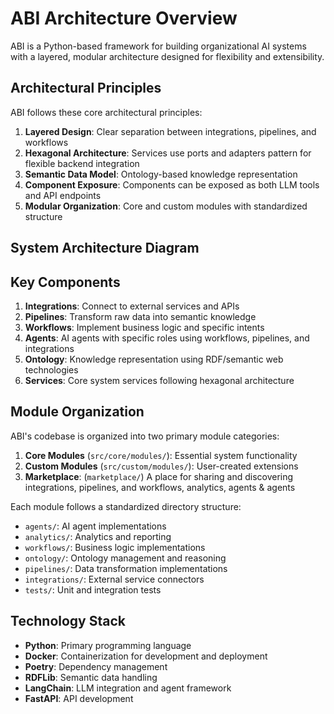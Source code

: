 # ABI Architecture Overview

ABI is a Python-based framework for building organizational AI systems with a layered, modular architecture designed for flexibility and extensibility.

## Architectural Principles

ABI follows these core architectural principles:

1. **Layered Design**: Clear separation between integrations, pipelines, and workflows
2. **Hexagonal Architecture**: Services use ports and adapters pattern for flexible backend integration
3. **Semantic Data Model**: Ontology-based knowledge representation
4. **Component Exposure**: Components can be exposed as both LLM tools and API endpoints
5. **Modular Organization**: Core and custom modules with standardized structure

## System Architecture Diagram

## Key Components

1. **Integrations**: Connect to external services and APIs
2. **Pipelines**: Transform raw data into semantic knowledge
3. **Workflows**: Implement business logic and specific intents
4. **Agents**: AI agents with specific roles using workflows, pipelines, and integrations
5. **Ontology**: Knowledge representation using RDF/semantic web technologies
6. **Services**: Core system services following hexagonal architecture

## Module Organization

ABI's codebase is organized into two primary module categories:

1. **Core Modules** (`src/core/modules/`): Essential system functionality
2. **Custom Modules** (`src/custom/modules/`): User-created extensions
3. **Marketplace**: (`marketplace/`) A place for sharing and discovering integrations, pipelines, and workflows, analytics, agents & agents

Each module follows a standardized directory structure:
- `agents/`: AI agent implementations
- `analytics/`: Analytics and reporting
- `workflows/`: Business logic implementations
- `ontology/`: Ontology management and reasoning
- `pipelines/`: Data transformation implementations
- `integrations/`: External service connectors
- `tests/`: Unit and integration tests

## Technology Stack

- **Python**: Primary programming language
- **Docker**: Containerization for development and deployment
- **Poetry**: Dependency management
- **RDFLib**: Semantic data handling
- **LangChain**: LLM integration and agent framework
- **FastAPI**: API development